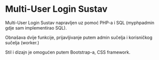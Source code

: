 <h1>Multi-User Login Sustav</h1>

<p>Multi-User Login Sustav napravljen uz pomoć PHP-a i SQL (myphpadmin gdje sam implementirao SQL).</p>
<p>Obnašava dvije funkcije, prijavljivanje putem admin sučelja i korisničkog sučelja (worker.)</p>
<p>Stil i dizajn je omogućen putem Bootstrap-a, CSS framework.</p>
